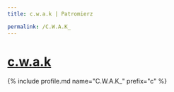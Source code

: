 ```yaml
---
title: c.w.a.k | Patromierz

permalink: /C.W.A.K_
---
```


# [c.w.a.k](https://patronite.pl/C.W.A.K_)

{% include profile.md name="C.W.A.K_" prefix="c" %}
